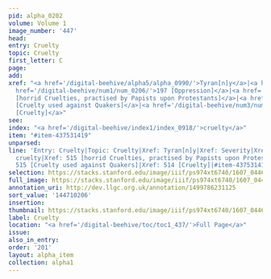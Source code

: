 ```yaml
---
pid: alpha_0202
volume: Volume 1
image_number: '447'
head:
entry: Cruelty
topic: Cruelty
first_letter: C
page:
add:
xref: "<a href='/digital-beehive/alpha5/alpha_0990/'>Tyran[n]y</a>|<a href='/digital-beehive/alpha4/alpha_0865/'>Severity</a>|<a
  href='/digital-beehive/num1/num_0206/'>197 [Oppression]</a>|<a href='/digital-beehive/num3/num_0647/'>515
  [horrid Cruelties, practised by Papists upon Protestants]</a>|<a href='/digital-beehive/num3/num_0648/'>515
  [Cruelty used against Quakers]</a>|<a href='/digital-beehive/num3/num_0646/'>514
  [Cruelty]</a>"
see:
index: "<a href='/digital-beehive/index1/index_0918/'>cruelty</a>"
item: "#item-437531419"
unparsed:
line: 'Entry: Cruelty|Topic: Cruelty|Xref: Tyran[n]y|Xref: Severity|Xref: 197 [Oppression]|Index:
  cruelty|Xref: 515 [horrid Cruelties, practised by Papists upon Protestants]|Xref:
  515 [Cruelty used against Quakers]|Xref: 514 [Cruelty]|#item-437531419'
selection: https://stacks.stanford.edu/image/iiif/ps974xt6740/1607_0446/325,206,3106,513/full/0/default.jpg
full_image: https://stacks.stanford.edu/image/iiif/ps974xt6740/1607_0446/full/full/0/default.jpg
annotation_uri: http://dev.llgc.org.uk/annotation/1499786231125
sort_value: '144710206'
insertion:
thumbnail: https://stacks.stanford.edu/image/iiif/ps974xt6740/1607_0446/325,206,600,180/250,/0/default.jpg
label: Cruelty
location: "<a href='/digital-beehive/toc/toc1_437/'>Full Page</a>"
issue:
also_in_entry:
order: '201'
layout: alpha_item
collection: alpha1
---
```

